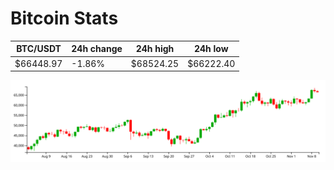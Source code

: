 # Bitcoin Stats

BTC/USDT|24h change|24h high|24h low|
|---|---|---|---|
|$66448.97|-1.86%|$68524.25|$66222.40|

<img src="./chart.svg">
